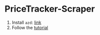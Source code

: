# PriceTracker-Scraper

1) Install `azd`: [link](https://learn.microsoft.com/en-us/azure/developer/azure-developer-cli/install-azd?tabs=winget-windows%2Cbrew-mac%2Cscript-linux&pivots=os-windows)
2) Follow the [tutorial](https://learn.microsoft.com/en-us/azure/azure-functions/create-first-function-vs-code-csharp)